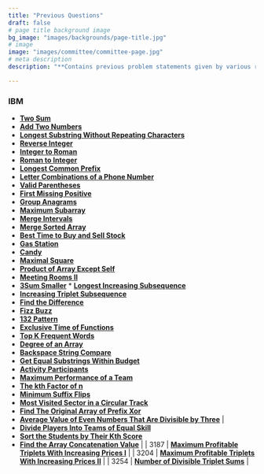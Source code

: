 ```yaml
---
title: "Previous Questions"
draft: false
# page title background image
bg_image: "images/backgrounds/page-title.jpg"
# image
image: "images/committee/committee-page.jpg"
# meta description
description: "**Contains previous problem statements given by various recruitors during their selection process.**"

---
```

### IBM

*  **[Two Sum](https://leetcode.com/problems/two-sum/description/)**
*  **[Add Two Numbers](https://leetcode.com/problems/add-two-numbers/description/)**                                                                               
*  **[Longest Substring Without Repeating Characters](https://leetcode.com/problems/longest-substring-without-repeating-characters/description/)**                  
* **[Reverse Integer](https://leetcode.com/problems/reverse-integer/description/)**                                                                                 
* **[Integer to Roman](https://leetcode.com/problems/integer-to-roman/description/)**                                                                               
* **[Roman to Integer](https://leetcode.com/problems/roman-to-integer/description/)**                                                                              
* **[Longest Common Prefix](https://leetcode.com/problems/longest-common-prefix/description/)**                                                                     
* **[Letter Combinations of a Phone Number](https://leetcode.com/problems/letter-combinations-of-a-phone-number/description/)**                                     
* **[Valid Parentheses](https://leetcode.com/problems/valid-parentheses/description/)**                                                                             
* **[First Missing Positive](https://leetcode.com/problems/first-missing-positive/description/)**                                                                   
* **[Group Anagrams](https://leetcode.com/problems/group-anagrams/description/)**                                                                                   
* **[Maximum Subarray](https://leetcode.com/problems/maximum-subarray/description/)**                                                                               
* **[Merge Intervals](https://leetcode.com/problems/merge-intervals/description/)**                                                                                 
* **[Merge Sorted Array](https://leetcode.com/problems/merge-sorted-array/description/)**                                                                           
* **[Best Time to Buy and Sell Stock](https://leetcode.com/problems/best-time-to-buy-and-sell-stock/description/)**                                                 
* **[Gas Station](https://leetcode.com/problems/gas-station/description/)**                                                                                         
* **[Candy](https://leetcode.com/problems/candy/description/)**                                                                                                     
* **[Maximal Square](https://leetcode.com/problems/maximal-square/description/)**                                                                                   
* **[Product of Array Except Self](https://leetcode.com/problems/product-of-array-except-self/description/)**                                                       
* **[Meeting Rooms II](https://leetcode.com/problems/meeting-rooms-ii/description/)**                                                                               
* **[3Sum Smaller](https://leetcode.com/problems/3sum-smaller/description/)**                                                                                       * **[Longest Increasing Subsequence](https://leetcode.com/problems/longest-increasing-subsequence/description/)**                                                   
* **[Increasing Triplet Subsequence](https://leetcode.com/problems/increasing-triplet-subsequence/description/)**                                                   
* **[Find the Difference](https://leetcode.com/problems/find-the-difference/description/)**                                                                         
* **[Fizz Buzz](https://leetcode.com/problems/fizz-buzz/description/)**                                                                                             
* **[132 Pattern](https://leetcode.com/problems/132-pattern/description/)**                                                                                         
* **[Exclusive Time of Functions](https://leetcode.com/problems/exclusive-time-of-functions/description/)**                                                         
* **[Top K Frequent Words](https://leetcode.com/problems/top-k-frequent-words/description/)**                                                                       
* **[Degree of an Array](https://leetcode.com/problems/degree-of-an-array/description/)**                                                                           
* **[Backspace String Compare](https://leetcode.com/problems/backspace-string-compare/description/)**                                                               
* **[Get Equal Substrings Within Budget](https://leetcode.com/problems/get-equal-substrings-within-budget/description/)**                                           
* **[Activity Participants](https://leetcode.com/problems/activity-participants/description/)**                                                                     
* **[Maximum Performance of a Team](https://leetcode.com/problems/maximum-performance-of-a-team/description/)**                                                     
* **[The kth Factor of n](https://leetcode.com/problems/the-kth-factor-of-n/description/)**                                                                         
* **[Minimum Suffix Flips](https://leetcode.com/problems/minimum-suffix-flips/description/)**                                                                       
* **[Most Visited Sector in  a Circular Track](https://leetcode.com/problems/most-visited-sector-in-a-circular-track/description/)**                                
* **[Find The Original Array of Prefix Xor](https://leetcode.com/problems/find-the-original-array-of-prefix-xor/description/)**                                     
* **[Average Value of Even Numbers That Are Divisible by Three](https://leetcode.com/problems/average-value-of-even-numbers-that-are-divisible-by-three/description/)** |
* **[Divide Players Into Teams of Equal Skill](https://leetcode.com/problems/divide-players-into-teams-of-equal-skill/description/)**                               
* **[Sort the Students by Their Kth Score](https://leetcode.com/problems/sort-the-students-by-their-kth-score/description/)**                                       
* **[Find the Array Concatenation Value](https://leetcode.com/problems/find-the-array-concatenation-value/description/)**                                               |
| 3187 | **[Maximum Profitable Triplets With Increasing Prices I](https://leetcode.com/problems/maximum-profitable-triplets-with-increasing-prices-i/description/)**           |
| 3204 | **[Maximum Profitable Triplets With Increasing Prices II](https://leetcode.com/problems/maximum-profitable-triplets-with-increasing-prices-ii/description/)**         |
| 3254 | **[Number of Divisible Triplet Sums](https://leetcode.com/problems/number-of-divisible-triplet-sums/description/)**                                                   |
